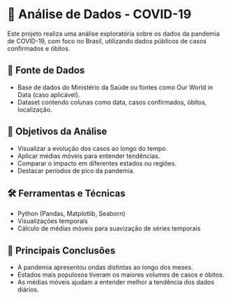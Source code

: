 # 🦠 Análise de Dados - COVID-19

Este projeto realiza uma análise exploratória sobre os dados da pandemia de COVID-19, com foco no Brasil, utilizando dados públicos de casos confirmados e óbitos.

## 📁 Fonte de Dados

- Base de dados do Ministério da Saúde ou fontes como Our World in Data (caso aplicável).
- Dataset contendo colunas como data, casos confirmados, óbitos, localização.

## 🎯 Objetivos da Análise

- Visualizar a evolução dos casos ao longo do tempo.
- Aplicar médias móveis para entender tendências.
- Comparar o impacto em diferentes estados ou regiões.
- Destacar períodos de pico da pandemia.

## 🛠 Ferramentas e Técnicas

- Python (Pandas, Matplotlib, Seaborn)
- Visualizações temporais
- Cálculo de médias móveis para suavização de séries temporais

## 📌 Principais Conclusões

- A pandemia apresentou ondas distintas ao longo dos meses.
- Estados mais populosos tiveram os maiores volumes de casos e óbitos.
- As médias móveis ajudam a entender melhor a tendência dos dados diários.
